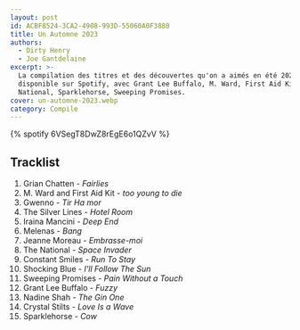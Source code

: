 ```yaml
---
layout: post
id: ACBF8524-3CA2-4908-993D-55060A0F3880
title: Un Automne 2023
authors:
  - Dirty Henry
  - Joe Gantdelaine
excerpt: >-
  La compilation des titres et des découvertes qu'on a aimés en été 2023,
  disponible sur Spotify, avec Grant Lee Buffalo, M. Ward, First Aid Kit, The
  National, Sparklehorse, Sweeping Promises.
cover: un-automne-2023.webp
category: Compile
---
```


{% spotify 6VSegT8DwZ8rEgE6o1QZvV %}

## Tracklist

1. Grian Chatten - _Fairlies_
2. M. Ward and First Aid Kit - _too young to die_
3. Gwenno - _Tir Ha mor_
4. The Silver Lines - _Hotel Room_
5. Iraina Mancini - _Deep End_
6. Melenas - _Bang_
7. Jeanne Moreau - _Embrasse-moi_
8. The National - _Space Invader_
9. Constant Smiles - _Run To Stay_
10. Shocking Blue - _I'll Follow The Sun_
11. Sweeping Promises - _Pain Without a Touch_
12. Grant Lee Buffalo - _Fuzzy_
13. Nadine Shah - _The Gin One_
14. Crystal Stilts - _Love Is a Wave_
15. Sparklehorse - _Cow_

